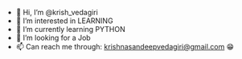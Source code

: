 - 👋 Hi, I’m @krish_vedagiri
- 👀 I’m interested in LEARNING
- 🌱 I’m currently learning PYTHON
- 💞️ I’m looking for a Job
- 📫 Can reach me through: krishnasandeepvedagiri@gmail.com 😁

<!---
krishnasandeepvedagiri/krishnasandeepvedagiri is a ✨ special ✨ repository because its `README.md` (this file) appears on your GitHub profile.
You can click the Preview link to take a look at your changes.
--->
